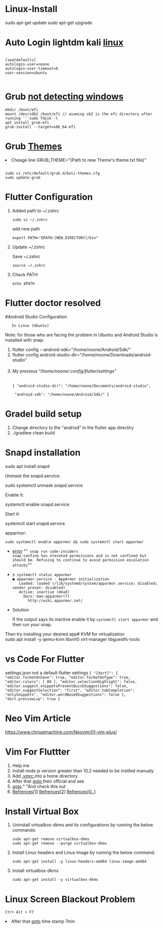 # Linux-Install
  sudo apt-get update
  sudo apt-get upgrade
#  Auto Login lightdm kali <a href="https://askubuntu.com/questions/51086/how-do-i-enable-auto-login-in-lightdm" >linux</a>
<pre><code>
[seatdefaults]
autologin-user=noone
autologin-user-timeout=0
user-session=ubuntu
 </code></pre>
 
 
#  Grub <a href='https://www.linuxquestions.org/questions/linux-software-2/update-grub-cannot-find-windows-10-a-4175673231/'>not detecting windows</a>
<pre><code>mkdir /boot/efi
mount /dev/sdb2 /boot/efi // asuming sb2 is the efi directory after running '''sudo fdisk -l
apt install grub-efi
grub-install --target=x86_64-efi</code></pre>

# Grub <a href='https://github.com/ChrisTitusTech/Top-5-Bootloader-Themes'>Themes</a>
<li>Cheage line GRUB_THEME="{Path to new Theme's theme.txt file}"</li>
<pre><code>
sudo vi /etc/default/grub.d/kali-themes.cfg
sudo update-grub
</code></pre>



# Flutter Configuration

<ol>
<li><p>Added path to ~/.zshrc  </p>

<p><code>sudo vi ~/.zshrc</code></p>

<p>add new path </p>

<pre class="lang-sh s-code-block hljs bash"><code><span class="hljs-built_in">export</span> PATH=<span class="hljs-string">"<span class="hljs-variable">$PATH</span>:[NEW_DIRECTORY]/bin"</span>
</code></pre></li>
<li><p>Update ~/.zshrc </p>

<p>Save ~/.zshrc  </p>

<p><code>source ~/.zshrc</code></p></li>
<li><p>Check PATH</p>

<p><code>echo $PATH</code></p></li>
</ol>


# Flutter doctor resolved
#Android Studio Configuration
       
       In Linux (Ubuntu)

Note: for those who are facing the problem in Ubuntu and Android Studio is installed with snap:
 <ol>
      <li> flutter config --android-sdk="/home/noone/Android/Sdk/"</li>
      <li> flutter config android-studio-dir="/home/noone/Downloads/android-studio"</li>
      <li><h6> My previous "/home/noone/.config/flutter/settings"</h6>
           <p><code>{ "android-studio-dir": "/home/noone/Documents/android-studio",</code></p>
           <p><code> "android-sdk": "/home/noone/Android/Sdk/" }</code></p></li>
 </ol>
      
  
    
    
      

      
# Gradel build setup
<ol>
<li>Change directory to the "andriod" in the flutter app directiry  </li>  
<li>./gradlew clean build  </li>
</ol>



# Snapd installation
sudo apt install snapd   


  Unmask the snapd.service:

sudo systemctl unmask snapd.service

  Enable it:

systemctl enable snapd.service

  Start it:

systemctl start snapd.service

  apparmor:
<pre><code>sudo systemctl enable apparmor && sudo systemctl start apparmor</code></pre>

<ul>
  <li> <a href="https://forum.snapcraft.io/t/snap-confine-has-elevated-permissions-and-is-not-confined-but-should-be/4994">error</a>  ""<code> snap run code-insiders                                                                                                                                         snap-confine has elevated permissions and is not confined but should be. Refusing to continue to avoid permission escalation attacks</code>""
</li>
  <li><pre><code>$ systemctl status apparmor
● apparmor.service - AppArmor initialization
   Loaded: loaded (/lib/systemd/system/apparmor.service; disabled; vendor preset: disabled)
   Active: inactive (dead)
     Docs: man:apparmor(7)
       http://wiki.apparmor.net/
</code></pre></li>
  <li>Solution <p>If the output says its inactive enable it by <code>systemctl start apparmor</code> and then run your snap.</p></li>
 
  
</ul>


  Then try installing your desired app# KVM for virtualization<br>
sudo apt install -y qemu-kvm libvirt0 virt-manager libguestfs-tools



# vs Code For Flutter 
settings.json
not a default flutter settings
<code>{
    "[dart]": {
        "editor.formatOnSave": true,
        "editor.formatOnType": true,
        "editor.rulers": [
            80
        ],
        "editor.selectionHighlight": false,
        "editor.suggest.snippetsPreventQuickSuggestions": false,
        "editor.suggestSelection": "first",
        "editor.tabCompletion": "onlySnippets",
        "editor.wordBasedSuggestions": false
    },
    "dart.previewLsp": true
}</code>

# Neo Vim Article
https://www.chrisatmachine.com/Neovim/01-vim-plug/


# Vim For Fluttter
<ol>
<li>Help me  </li>
  <li>install node js version greater than 10.2 needed to be instlled manualy </li>
  <li>Add <a href="https://github.com/NomansKO/Linux-Install/blob/main/vimrc%20default">.vmrc </a> into a home directory</li>
  <li>After that <a href="https://github.com/NomansKO/coc.nvim">goto </a> their official and see </li>
  <li> <a href="https://dev.to/tavanarad/vim-as-a-flutter-ide-4p16"> goto</a> " "And check this out </li>  
  <li> <a href="https://www.digitalocean.com/community/tutorials/how-to-use-vundle-to-manage-vim-plugins-on-a-linux-vps"> Refrences[1]</a> 
        <a href="https://www.youtube.com/watch?v=gnupOrSEikQ&t=1s"> Refrences[2]</a> 
         <a href="https://ww"> Refrences[0..]</a> 
  </li> 
</ol>

# Install Virtual Box
<ol>
<li><p>Uninstall virtualbox-dkms and its configurations by running the below commands:</p>

<pre><code>sudo apt-get remove virtualbox-dkms
sudo apt-get remove --purge virtualbox-dkms
</code></pre></li>
<li><p>Install Linux headers and Linux image by running the below command:</p>

<pre><code>sudo apt-get install -y linux-headers-amd64 linux-image-amd64
</code></pre></li>
<li><p>Install virtualbox-dkms </p>

<pre><code>sudo apt-get install -y virtualbox-dkms
</code></pre></li>
</ol>

# Linux Screen Blackout Problem 
<pre><code>Ctr+ Alt + F7
</code></pre>
<li>After that <a href="https://www.youtube.com/watch?v=BAyzHP1Cqb0">goto</a> time stamp 7min </li>
